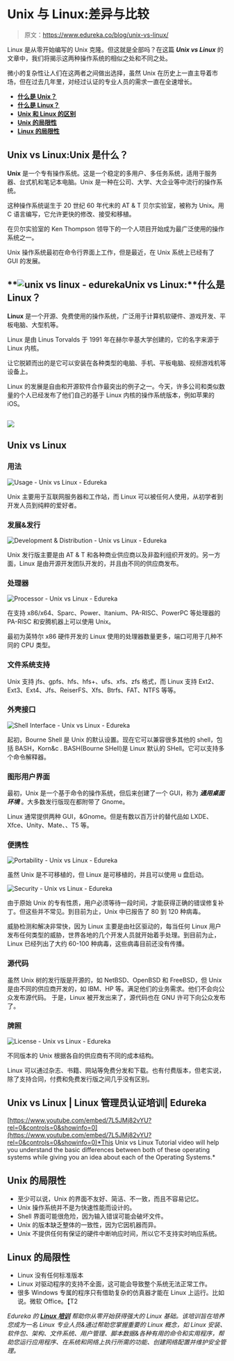 # Unix 与 Linux:差异与比较

> 原文：<https://www.edureka.co/blog/unix-vs-linux/>

Linux 是从零开始编写的 Unix 克隆。但这就是全部吗？在这篇 ***Unix vs Linux*** 的文章中，我们将揭示这两种操作系统的相似之处和不同之处。

微小的复杂性让人们在这两者之间做出选择，虽然 Unix 在历史上一直主导着市场，但在过去几年里，对经过认证的专业人员的需求一直在全速增长。

*   [**什么是 Unix？**](#whatisunix)
*   [**什么是 Linux？**](#whatislinux)
*   [**Unix 和 Linux 的区别**](#unixvslinux)
*   [**Unix 的局限性**](#limitationsofunix)
*   [**Linux 的局限性**](#limitationsoflinux)

## **Unix vs Linux:Unix 是什么？**

**Unix** 是一个专有操作系统。这是一个稳定的多用户、多任务系统，适用于服务器、台式机和笔记本电脑。Unix 是一种在公司、大学、大企业等中流行的操作系统。

这种操作系统诞生于 20 世纪 60 年代末的 AT & T 贝尔实验室，被称为 Unix。用 C 语言编写，它允许更快的修改、接受和移植。

在贝尔实验室的 Ken Thompson 领导下的一个人项目开始成为最广泛使用的操作系统之一。

Unix 操作系统最初在命令行界面上工作，但是最近，在 Unix 系统上已经有了 GUI 的发展。

## **![unix vs linux - edureka](img/69ed87ecdf9d90fcf23e90b13095151d.png)Unix vs Linux:****什么是 Linux？**

**Linux** 是一个开源、免费使用的操作系统，广泛用于计算机软硬件、游戏开发、平板电脑、大型机等。

Linux 是由 Linus Torvalds 于 1991 年在赫尔辛基大学创建的，它的名字来源于 Linux 内核。

让它脱颖而出的是它可以安装在各种类型的电脑、手机、平板电脑、视频游戏机等设备上。

Linux 的发展是自由和开源软件合作最突出的例子之一。今天，许多公司和类似数量的个人已经发布了他们自己的基于 Linux 内核的操作系统版本，例如苹果的 iOS。

## **![](img/aaf6d1ad53155147d32c432598702ed6.png)**

## **Unix vs Linux**

### **用法**

![Usage - Unix vs Linux - Edureka](img/5ab342cefeefa40b8e91cbf7ecb89f1d.png)

Unix 主要用于互联网服务器和工作站，而 Linux 可以被任何人使用，从初学者到开发人员到纯粹的爱好者。

### **发展&发行**

![Development & Distribution - Unix vs Linux - Edureka](img/6973282764f9d3b7a0d0668cf7634292.png)

Unix 发行版主要是由 AT & T 和各种商业供应商以及非盈利组织开发的。另一方面，Linux 是由开源开发团队开发的，并且由不同的供应商发布。

### **处理器**

![Processor - Unix vs Linux - Edureka](img/c77d4e4ebd4bfdd6fdc0d047d33551e4.png)

在支持 x86/x64、Sparc、Power、Itanium、PA-RISC、PowerPC 等处理器的 PA-RISC 和安腾机器上可以使用 Unix。

最初为英特尔 x86 硬件开发的 Linux 使用的处理器数量更多，端口可用于几种不同的 CPU 类型。

### **文件系统支持**

Unix 支持 jfs、gpfs、hfs、hfs+、ufs、xfs、zfs 格式，而 Linux 支持 Ext2、Ext3、Ext4、Jfs、ReiserFS、Xfs、Btrfs、FAT、NTFS 等等。

### **外壳接口**

![Shell Interface - Unix vs Linux - Edureka](img/d82d80ae9844ae20f1c96d52e8435e6d.png)

起初，Bourne Shell 是 Unix 的默认设置。现在它可以兼容很多其他的 shell，包括 BASH，Korn&c . BASH(Bourne SHell)是 Linux 默认的 SHell。它可以支持多个命令解释器。

### **图形用户界面**

最初，Unix 是一个基于命令的操作系统，但后来创建了一个 GUI，称为 ***通用桌面环境*** 。大多数发行版现在都附带了 Gnome。

Linux 通常提供两种 GUI，&Gnome。但是有数以百万计的替代品如 LXDE、Xfce、Unity、Mate、、T5 等。

### **便携性**

![Portability - Unix vs Linux - Edureka](img/c4ef326bff9e5428b5b7e70c6a13ddd9.png)

虽然 Unix 是不可移植的，但 Linux 是可移植的，并且可以使用 u 盘启动。

![Security - Unix vs Linux - Edureka](img/76377df9bb8f9b5d8e66ee48a481d2af.png)

由于原始 Unix 的专有性质，用户必须等待一段时间，才能获得正确的错误修复补丁。但这些并不常见。到目前为止，Unix 中已报告了 80 到 120 种病毒。

威胁检测和解决非常快，因为 Linux 主要是由社区驱动的，每当任何 Linux 用户发布任何类型的威胁，世界各地的几个开发人员就开始着手处理。到目前为止，Linux 已经列出了大约 60-100 种病毒，这些病毒目前还没有传播。

### **源代码**

虽然 Unix 树的发行版是开源的，如 NetBSD、OpenBSD 和 FreeBSD，但 Unix 是由不同的供应商开发的，如 IBM、HP 等。满足他们的业务需求。他们不会向公众发布源代码。 于是，Linux 被开发出来了，源代码也在 GNU 许可下向公众发布了。

### **牌照**

![License - Unix vs Linux - Edureka](img/b0d5c59af57b5a75ef22e1086f56d714.png)

不同版本的 Unix 根据各自的供应商有不同的成本结构。

Linux 可以通过杂志、书籍、网站等免费分发和下载。也有付费版本，但老实说，除了支持合同，付费和免费发行版之间几乎没有区别。

## **Unix vs Linux | Linux 管理员认证培训| Edureka**



[https://www.youtube.com/embed/7L5JMj82vYU?rel=0&controls=0&showinfo=0](https://www.youtube.com/embed/7L5JMj82vYU?rel=0&controls=0&showinfo=0)*This Unix vs Linux Tutorial video will help you understand the basic differences between both of these operating systems while giving you an idea about each of the Operating Systems.*

## **Unix 的局限性**

*   至少可以说，Unix 的界面不友好、简洁、不一致，而且不容易记忆。
*   Unix 操作系统并不是为快速性能而设计的。
*   Shell 界面可能很危险，因为输入错误可能会破坏文件。
*   Unix 的版本缺乏整体的一致性，因为它因机器而异。
*   Unix 不提供任何有保证的硬件中断响应时间，所以它不支持实时响应系统。

## **Linux 的局限性**

*   Linux 没有任何标准版本
*   Linux 对驱动程序的支持不全面，这可能会导致整个系统无法正常工作。
*   很多 Windows 专属的程序只有借助复杂的仿真器才能在 Linux 上运行。比如说。微软 Office。【T2

*Edureka 的 [**Linux 培训**](https://www.edureka.co/linux-admin) 帮助你从零开始获得强大的 Linux 基础。该培训旨在培养您成为一名 Linux 专业人员&通过帮助您掌握重要的 Linux 概念，如 Linux 安装、软件包、架构、文件系统、用户管理、脚本数据&各种有用的命令和实用程序，帮助您运行应用程序、在系统和网络上执行所需的功能、创建网络配置并维护安全管理。*
